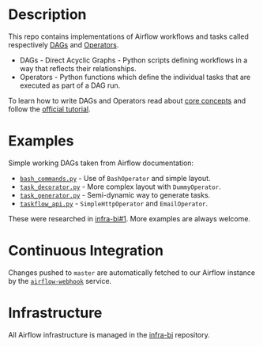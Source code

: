 # Description

This repo contains implementations of Airflow workflows and tasks called respectively [DAGs](https://airflow.apache.org/docs/apache-airflow/stable/concepts.html#dags) and [Operators](https://airflow.apache.org/docs/apache-airflow/stable/concepts.html#operators).

* DAGs - Direct Acyclic Graphs - Python scripts defining workflows in a way that reflects their relationships.
* Operators - Python functions which define the individual tasks that are executed as part of a DAG run.

To learn how to write DAGs and Operators read about [core concepts](https://airflow.apache.org/docs/apache-airflow/stable/concepts.html#concepts) and follow the [official tutorial](https://airflow.apache.org/docs/apache-airflow/stable/tutorial.html).

# Examples

Simple working DAGs taken from Airflow documentation:

* [`bash_commands.py`](examples/bash_commands.py) - Use of `BashOperator` and simple layout.
* [`task_decorator.py`](examples/task_decorator.py) - More complex layout with `DummyOperator`.
* [`task_generator.py`](examples/task_generator.py) - Semi-dynamic way to generate tasks.
* [`taskflow_api.py`](examples/taskflow_api.py) - `SimpleHttpOperator` and `EmailOperator`.

These were researched in [infra-bi#1](https://github.com/status-im/infra-bi/issues/1). More examples are always welcome.

# Continuous Integration

Changes pushed to `master` are automatically fetched to our Airflow instance by the [`airflow-webhook`](https://github.com/status-im/infra-bi/tree/master/ansible/roles/airflow-webhook) service.

# Infrastructure

All Airflow infrastructure is managed in the [infra-bi](https://github.com/status-im/infra-bi) repository.
